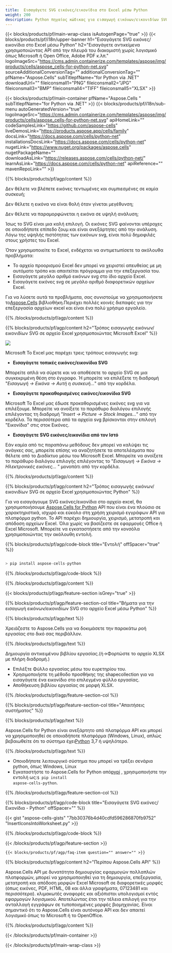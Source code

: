 ```yaml
---
title:  Εισαγάγετε SVG εικόνες/εικονίδια στο Excel μέσω Python
weight: 200
description: Python πηγαίος κώδικας για εισαγωγή εικόνων/εικονιδίων SVG στο Excel.
---
```

{{< blocks/products/pf/main-wrap-class isAutogenPage="true" >}}
{{< blocks/products/pf/i18n/upper-banner h1="Εισαγάγετε SVG εικόνες/εικονίδια στο Excel μέσω Python" h2="Εισαγάγετε αντικείμενα χρησιμοποιώντας API από την πλευρά του διακομιστή χωρίς λογισμικό όπως Microsoft ή Open Office, Adobe PDF κ.λπ." logoImageSrc="https://cms.admin.containerize.com/templates/aspose/img/products/cells/aspose_cells-for-python-net.svg" sourceAdditionalConversionTag="" additionalConversionTag="" pfName="Aspose.Cells" subTitlepfName="for Python via .NET" downloadUrl="" fileiconsmall1="PNG" fileiconsmall2="JPG" fileiconsmall3="BMP" fileiconsmall4="TIFF" fileiconsmall5="XLSX" >}}

{{< blocks/products/pf/main-container pfName="Aspose.Cells " subTitlepfName="for Python via .NET" >}}
{{< blocks/products/pf/i18n/sub-menu autoGeneratedVersion="true" logoImageSrc="https://cms.admin.containerize.com/templates/aspose/img/products/cells/aspose_cells-for-python-net.svg" apiHomeLink="" codeSamplesLink="https://github.com/aspose-cells" liveDemosLink="https://products.aspose.app/cells/family" docsLink="https://docs.aspose.com/cells/python-net" installationsDocsLink="https://docs.aspose.com/cells/python-net" nugetLink="https://www.nuget.org/packages/aspose.cells" nugetPackageName="" downloadAsLink="https://releases.aspose.com/cells/python-net/" learnAsLink="https://docs.aspose.com/cells/python-net" apiReference="" mavenRepoLink="" >}}

{{% blocks/products/pf/agp/content %}}

Δεν θέλετε να βλέπετε εικόνες τεντωμένες και συμπιεσμένες σε καμία συσκευή;

Δεν θέλετε η εικόνα να είναι θολή όταν γίνεται μεγέθυνση;

Δεν θέλετε να παραμορφώνεται η εικόνα σε υψηλή ανάλυση;

Ίσως το SVG είναι μια καλή επιλογή. Οι εικόνες SVG φαίνονται υπέροχες σε οποιοδήποτε επίπεδο ζουμ και είναι ανεξάρτητες από την ανάλυση. Λόγω της υψηλής πιστότητας των εικόνων svg, είναι πολύ δημοφιλές στους χρήστες του Excel.

Όταν χρησιμοποιείτε το Excel, ενδέχεται να αντιμετωπίσετε τα ακόλουθα προβλήματα:

+ Το αρχείο προορισμού Excel δεν μπορεί να χειριστεί απευθείας με μη αυτόματο τρόπο και απαιτείται πρόγραμμα για την επεξεργασία του.
+ Εισαγάγετε μεγάλο αριθμό εικόνων svg στο ίδιο αρχείο Excel.
+ Εισαγάγετε εικόνες svg σε μεγάλο αριθμό διαφορετικών αρχείων Excel.

 Για να λύσετε αυτά τα προβλήματα, σας συνιστούμε να χρησιμοποιήσετε το[Aspose.Cells](https://products.aspose.com/cells/) βιβλιοθήκη.Περιέχει πολλές κοινές διεπαφές για την επεξεργασία αρχείων excel και είναι ένα πολύ χρήσιμο εργαλείο.

{{% /blocks/products/pf/agp/content %}}

{{% blocks/products/pf/agp/content h2="Τρόπος εισαγωγής εικόνων/εικονιδίων SVG σε αρχείο Excel χρησιμοποιώντας Microsoft Excel" %}}

![](/cells/el/net/icons/insert-icons-to-excel/sample.png)

Microsoft Το Excel μας παρέχει τρεις τρόπους εισαγωγής svg:

+  **Εισαγάγετε τοπικές εικόνες/εικονίδια SVG**

Μπορείτε απλά να σύρετε και να αποθέσετε το αρχείο SVG σε μια συγκεκριμένη θέση στο έγγραφο. Ή μπορείτε να επιλέξετε τη διαδρομή "*Εισαγωγή -> Εικόνα -> Αυτή η συσκευή...*" από την κορδέλα.

+  **Εισαγάγετε προκαθορισμένες εικόνες/εικονίδια SVG**

Microsoft Το Excel μας έδωσε προκαθορισμένες εικόνες svg για να επιλέξουμε. Μπορείτε να ανοίξετε το παράθυρο διαλόγου επιλογής επιλέγοντας τη διαδρομή "*Insert -> Picture -> Stock Images...*" από την κορδέλα. Τα περισσότερα από τα αρχεία svg βρίσκονται στην επιλογή "Εικονίδια" στις στοκ Εικόνες.

+  **Εισαγάγετε SVG εικόνες/εικονίδια από τον Ιστό**

Εάν καμία από τις παραπάνω μεθόδους δεν μπορεί να καλύψει τις ανάγκες σας, μπορείτε επίσης να αναζητήσετε τα αποτελέσματα που θέλετε από το Διαδίκτυο μέσω του Microsoft Excel. Μπορείτε να ανοίξετε το παράθυρο διαλόγου επιλογής επιλέγοντας το "*Εισαγωγή -> Εικόνα -> Ηλεκτρονικές εικόνες...* " μονοπάτι από την κορδέλα.

{{% /blocks/products/pf/agp/content %}}

{{% blocks/products/pf/agp/content h2="Τρόπος εισαγωγής εικόνων/εικονιδίων SVG σε αρχείο Excel χρησιμοποιώντας Python" %}}

 Για να εισαγάγουμε SVG εικόνες/εικονίδια στο αρχείο excel, θα χρησιμοποιήσουμε
 [Aspose.Cells for Python](https://pypi.org/project/aspose-cells-python/) 
 API που είναι ένα πλούσιο σε χαρακτηριστικά, ισχυρό και εύκολο στη χρήση χειρισμό εγγράφων API για πλατφόρμα python. Το API παρέχει δημιουργία, χειρισμό, μετατροπή και απόδοση αρχείων Excel. Όλα χωρίς να βασίζεστε σε εφαρμογές Office ή Excel Microsoft. Μπορείτε να εγκαταστήσετε από την κονσόλα χρησιμοποιώντας την ακόλουθη εντολή.

{{% blocks/products/pf/agp/code-block title="Εντολή" offSpacer="true" %}}

```cs

> pip install aspose-cells-python

```

{{% /blocks/products/pf/agp/code-block %}}

{{% /blocks/products/pf/agp/content %}}

{{< blocks/products/pf/agp/feature-section isGrey="true" >}}

{{% blocks/products/pf/agp/feature-section-col title="Βήματα για την εισαγωγή εικόνων/εικονιδίων SVG στο αρχείο Excel μέσω Python" %}}

{{% blocks/products/pf/agp/text %}}

Χρειάζεστε το Aspose.Cells για να δοκιμάσετε την παρακάτω ροή εργασίας στο δικό σας περιβάλλον.

{{% /blocks/products/pf/agp/text %}}

Δημιουργία αντικειμένου βιβλίου εργασίας.(ή->Φορτώστε το αρχείο XLSX με πλήρη διαδρομή.)
+ Επιλέξτε Φύλλο εργασίας μέσω του ευρετηρίου του.
+ Χρησιμοποιήστε τη μέθοδο προσθήκης της shapecollection για να εισαγάγετε ένα εικονίδιο στο επιλεγμένο φύλλο εργασίας.
+ Αποθήκευση βιβλίου εργασίας σε μορφή XLSX.

{{% /blocks/products/pf/agp/feature-section-col %}}

{{% blocks/products/pf/agp/feature-section-col title="Απαιτήσεις συστήματος" %}}

{{% blocks/products/pf/agp/text %}}

Aspose.Cells for Python είναι ανεξάρτητο από πλατφόρμα API και μπορεί να χρησιμοποιηθεί σε οποιαδήποτε πλατφόρμα (Windows, Linux), απλώς βεβαιωθείτε ότι το σύστημα έχει[Python](https://www.python.org/downloads/) 3,7 ή υψηλότερο.
 
{{% /blocks/products/pf/agp/text %}}

-  Οποιοδήποτε λειτουργικό σύστημα που μπορεί να τρέξει σενάρια python, όπως Windows, Linux
-  Εγκαταστήστε το Aspose.Cells for Python από<a href="https://pypi.org/project/aspose-cells-python/">pypi</a> , χρησιμοποιήστε την εντολή ως:<code>$ pip install aspose-cells-python</code>.

{{% /blocks/products/pf/agp/feature-section-col %}}

{{% blocks/products/pf/agp/code-block title="Εισαγάγετε SVG εικόνες/Εικονίδια - Python" offSpacer="" %}}

{{< gist "aspose-cells-gists" "7bb30376b4d40cdfd596286870fb9752" "InsertIconsIntoWorksheet.py" >}}

{{% /blocks/products/pf/agp/code-block %}}

{{< /blocks/products/pf/agp/feature-section >}}

    {{< blocks/products/pf/agp/faq-item question="" answer="" >}}
 

<!-- aboutfile Starts -->

{{% blocks/products/pf/agp/content h2="Περίπου Aspose.Cells API" %}}

Aspose.Cells API με δυνατότητα δημιουργίας εφαρμογών πολλαπλών πλατφορμών, μπορεί να χρησιμοποιηθεί για τη δημιουργία, επεξεργασία, μετατροπή και απόδοση μορφών Excel Microsoft σε διαφορετικές μορφές (όπως εικόνες, PDF, HTML, 08 και άλλα γραφήματα, 07123481 και περισσότερα). κλιμακωτές αναφορές και αξιόπιστοι υπολογισμοί εντός εφαρμογών λογισμικού. Αποτελώντας έτσι την τέλεια επιλογή για την ανταλλαγή εγγράφων σε τυποποιημένες μορφές βιομηχανίας. Είναι σημαντικό ότι το Aspose.Cells είναι αυτόνομο API και δεν απαιτεί λογισμικό όπως το Microsoft ή το OpenOffice.

{{% /blocks/products/pf/agp/content %}}



<!-- aboutfile Ends -->
<!--
{{< blocks/products/pf/agp/other-supported-section title="Other Supported Splitting Formats" subTitle="Using C#, One can also split large file into chunks of many other file formats including." >}}

{{< blocks/products/pf/agp/other-supported-section-item href="https://products.aspose.com/cells/net/splitter/ods/" name="ODS" description="OpenDocument Spreadsheet File" >}}
{{< blocks/products/pf/agp/other-supported-section-item href="https://products.aspose.com/cells/net/splitter/xls/" name="XLS" description="Excel Binary Format" >}}
{{< blocks/products/pf/agp/other-supported-section-item href="https://products.aspose.com/cells/net/splitter/xlsb/" name="XLSB" description="Binary Excel Workbook File" >}}
{{< blocks/products/pf/agp/other-supported-section-item href="https://products.aspose.com/cells/net/splitter/xlsm/" name="XLSM" description="Spreadsheet File" >}}

{{< /blocks/products/pf/agp/other-supported-section >}}

-->

{{< /blocks/products/pf/main-container >}}
    
{{< /blocks/products/pf/main-wrap-class >}}
